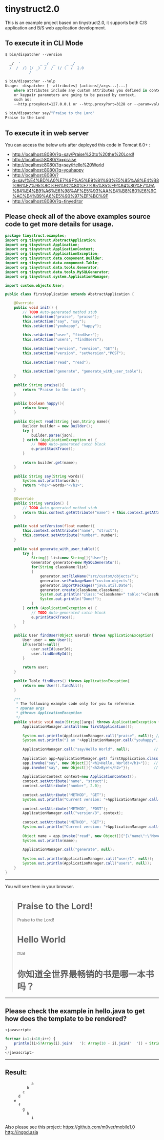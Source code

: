 tinystruct2.0
=========
This is an example project based on tinystruct2.0, it supports both C/S application and B/S web application development. 

To execute it in CLI Mode
---
```tcsh
$ bin/dispatcher --version

  _/  '         _ _/  _     _ _/
  /  /  /) (/ _)  /  /  (/ (  /  2.0
           /
```
```tcsh
$ bin/dispatcher --help
Usage:	dispatcher [--attributes] [actions[/args...]...]
	where attributes include any custom attributes you defined in context 
	or keypair parameters are going to be passed by context,
 	such as: 
	--http.proxyHost=127.0.0.1 or --http.proxyPort=3128 or --param=value
	
$ bin/dispatcher say/"Praise to the Lord"
Praise to the Lord
```

To execute it in web server
---
You can access the below urls after deployed this code in Tomcat 6.0+ :

* <a href="http://localhost:8080/?q=say/Praise%20to%20the%20Lord!">http://localhost:8080/?q=say/Praise%20to%20the%20Lord! </a><br />
* <a href="http://localhost:8080/?q=praise">http://localhost:8080/?q=praise </a><br />
* <a href="http://localhost:8080/?q=say/Hello%20World">http://localhost:8080/?q=say/Hello%20World </a><br />
* <a href="http://localhost:8080/?q=youhappy">http://localhost:8080/?q=youhappy</a><br />
* <a href="http://localhost:8080/?q=say/%E4%BD%A0%E7%9F%A5%E9%81%93%E5%85%A8%E4%B8%96%E7%95%8C%E6%9C%80%E7%95%85%E9%94%80%E7%9A%84%E4%B9%A6%E6%98%AF%E5%93%AA%E4%B8%80%E6%9C%AC%E4%B9%A6%E5%90%97%EF%BC%9F">http://localhost:8080/?q=say/%E4%BD%A0%E7%9F%A5%E9%81%93%E5%85%A8%E4%B8%96%E7%95%8C%E6%9C%80%E7%95%85%E9%94%80%E7%9A%84%E4%B9%A6%E6%98%AF%E5%93%AA%E4%B8%80%E6%9C%AC%E4%B9%A6%E5%90%97%EF%BC%9F</a>
* <a href="http://localhost:8080/?q=tinyeditor">http://localhost:8080/?q=tinyeditor</a><br />

Please check all of the above examples source code to get more details for usage.
-
```java
package tinystruct.examples;
import org.tinystruct.AbstractApplication;
import org.tinystruct.Application;
import org.tinystruct.ApplicationContext;
import org.tinystruct.ApplicationException;
import org.tinystruct.data.component.Builder;
import org.tinystruct.data.component.Table;
import org.tinystruct.data.tools.Generator;
import org.tinystruct.data.tools.MySQLGenerator;
import org.tinystruct.system.ApplicationManager;

import custom.objects.User;

public class firstApplication extends AbstractApplication {

	@Override
	public void init() {
		// TODO Auto-generated method stub
		this.setAction("praise", "praise");
		this.setAction("say", "say");
		this.setAction("youhappy", "happy");
		
		this.setAction("user", "findUser");
		this.setAction("users", "findUsers");
		
		this.setAction("version", "version", "GET");
		this.setAction("version", "setVersion","POST");
		
		this.setAction("read", "read");
		
		this.setAction("generate", "generate_with_user_table");
	}
	
	public String praise(){
		return "Praise to the Lord!";
	}
	
	public boolean happy(){
		return true;
	}
	
	public Object read(String json,String name){
		Builder builder = new Builder();
		try {
			builder.parse(json);
		} catch (ApplicationException e) {
			// TODO Auto-generated catch block
			e.printStackTrace();
		}
		
		return builder.get(name);
	}
	
	public String say(String words){
		System.out.println(words);
		return "<h1>"+words+"</h1>";
	}

	@Override
	public String version() {
		// TODO Auto-generated method stub
		return this.context.getAttribute("name") + this.context.getAttribute("number").toString();
	}
	
	public void setVersion(float number){
		this.context.setAttribute("name", "struct");
		this.context.setAttribute("number", number);
	}
	
	public void generate_with_user_table(){
		try {
			String[] list=new String[]{"User"};
			Generator generator=new MySQLGenerator();
			for(String className:list)
			{
				generator.setFileName("src/custom/objects/");
				generator.setPackageName("custom.objects");
				generator.importPackages("java.util.Date");
				generator.create(className,className);
				System.out.println("class:"+className+" table:"+className);
				System.out.println("Done!");
			}
		} catch (ApplicationException e) {
			// TODO Auto-generated catch block
			e.printStackTrace();
		}
	}
	
	public User findUser(Object userId) throws ApplicationException{
		User user = new User();
		if(userId!=null){
			user.setId(userId);
			user.findOneById();
		}
		
		return user;
	}
	
	public Table findUsers() throws ApplicationException{
		return new User().findAll();
	}
	
	/**
	 * The following example code only for you to reference. 
	 * @param args
	 * @throws ApplicationException
	 */
	public static void main(String[]args) throws ApplicationException {
		ApplicationManager.install(new firstApplication());
		
		System.out.println(ApplicationManager.call("praise", null)); // Praise to the Lord!
		System.out.println("I am "+ApplicationManager.call("youhappy", null)+"ly happy"); // I am truely happy
		
		ApplicationManager.call("say/Hello World", null); 			// Hello World
		
		Application app=ApplicationManager.get( firstApplication.class.getName()); 
		app.invoke("say", new Object[]{"<h1>Hello, World!</h1>"});	// <h1>Hello, World!</h1>
		app.invoke("say", new Object[]{"<h2>Bye!</h2>"});			// <h2>Bye!</h2>
		
		ApplicationContext context=new ApplicationContext();
		context.setAttribute("name", "struct");
		context.setAttribute("number", 2.0);
		
		context.setAttribute("METHOD", "GET");
		System.out.println("Current version: "+ApplicationManager.call("version", context)); // Current version: struct2.0
		
		context.setAttribute("METHOD", "POST");
		ApplicationManager.call("version/3", context);
		
		context.setAttribute("METHOD", "GET");
		System.out.println("Current version: "+ApplicationManager.call("version", context)); // Current version: struct3.0
	
		Object name = app.invoke("read", new Object[]{"{\"name\":\"Mover\",\"age\":30}","name"});
		System.out.println(name);
		
		ApplicationManager.call("generate", null);
		
		System.out.println(ApplicationManager.call("user/1", null)); 	// http://localhost:8080/user/1
		System.out.println(ApplicationManager.call("users", null));		// http://localhost:8080/users
	}
}
```
-------------------------

You will see them in your browser.

<blockquote>
<h1>Praise to the Lord!</h1>
Praise to the Lord! 
<h1>Hello World</h1>
<i>true</i>
<h1>你知道全世界最畅销的书是哪一本书吗？</h1>
</blockquote>

-------------------------

Please check the example in hello.java to get how does the template to be rendered?
------------------
```javascript
<javascript>

for(var i=1;i<10;i++) {
	println((i>5?Array(i).join('  '): Array(10 - i).join('  ')) + String.fromCharCode(96+i));
}
</javascript>
```
------------------
Result:
--
                a
              b
            c
          d
        e
          f
            g
              h
                i


Also please see this project: 
https://github.com/m0ver/mobile1.0
http://ingod.asia

